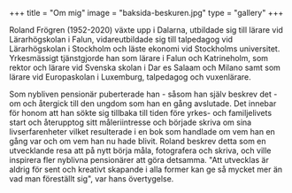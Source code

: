 +++
title = "Om mig"
image = "baksida-beskuren.jpg"
type = "gallery"
+++

Roland Frögren (1952-2020) växte upp i Dalarna, utbildade sig till lärare vid Lärarhögskolan i Falun, vidareutbildade sig till talpedagog vid Lärarhögskolan i Stockholm och läste ekonomi vid Stockholms universitet. Yrkesmässigt tjänstgjorde han som lärare i Falun och Katrineholm, som rektor och lärare vid Svenska skolan i Dar es Salaam och Milano samt som lärare vid Europaskolan i Luxemburg, talpedagog och vuxenlärare.

Som nybliven pensionär puberterade han - såsom han själv beskrev det - om och återgick till den ungdom som han en gång avslutade. Det innebar för honom att han sökte sig tillbaka till tiden före yrkes- och familjelivets start och återupptog sitt måleriintresse och började skriva om sina livserfarenheter vilket resulterade i en bok som handlade om vem han en gång var och om vem han nu hade blivit. Roland beskrev detta som en utvecklande resa att på nytt börja måla, fotografera och skriva, och ville inspirera fler nyblivna pensionärer att göra detsamma. "Att utvecklas är aldrig för sent och kreativt skapande i alla former kan ge så mycket mer än vad man föreställt sig", var hans övertygelse.
